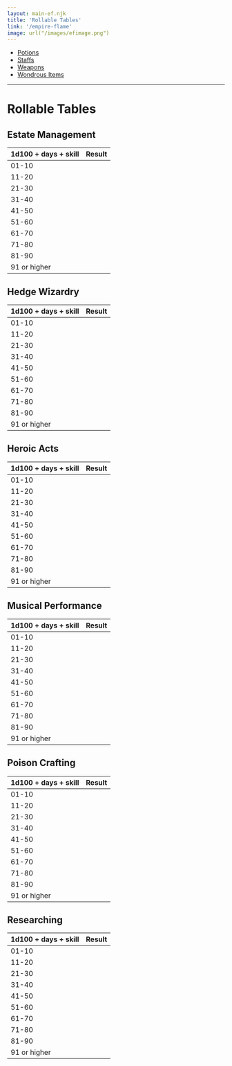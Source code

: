 ```yaml
---
layout: main-ef.njk
title: 'Rollable Tables'
link: '/empire-flame'
image: url("/images/efimage.png")
---
```


<nav>

  <ul>
    <li><a href="#potions">Potions</a></li>
    <li><a href="#staffs">Staffs</a></li>
    <li><a href="#weapons">Weapons</a></li>
    <li><a href="#wondrous">Wondrous Items</a></li>
  </ul>

</nav>

<hr/>

# Rollable Tables

## Estate Management

1d100 + days + skill|Result
:---|---
01-10|
11-20|
21-30|
31-40|
41-50|
51-60|
61-70|
71-80|
81-90|
91 or higher|

##  Hedge Wizardry

1d100 + days + skill|Result
:---|---
01-10|
11-20|
21-30|
31-40|
41-50|
51-60|
61-70|
71-80|
81-90|
91 or higher|

## Heroic Acts

1d100 + days + skill|Result
:---|---
01-10|
11-20|
21-30|
31-40|
41-50|
51-60|
61-70|
71-80|
81-90|
91 or higher|

## Musical Performance

1d100 + days + skill|Result
:---|---
01-10|
11-20|
21-30|
31-40|
41-50|
51-60|
61-70|
71-80|
81-90|
91 or higher|

## Poison Crafting

1d100 + days + skill|Result
:---|---
01-10|
11-20|
21-30|
31-40|
41-50|
51-60|
61-70|
71-80|
81-90|
91 or higher|

## Researching

1d100 + days + skill|Result
:---|---
01-10|
11-20|
21-30|
31-40|
41-50|
51-60|
61-70|
71-80|
81-90|
91 or higher|
